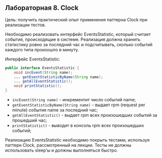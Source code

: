 ## Лабораторная 8. Clock

Цель: получить практический опыт применения паттерна Clock при реализации тестов.

Необходимо реализовать интерфейс EventsStatistic, который считает события, происходящие в системе. Реализация должна хранить статистику ровно за последний час и подсчитывать, сколько событий каждого типа произошло в минуту.

Интерфейс EventsStatistic:

```java
public interface EventsStatistic {
    void incEvent(String name);    
    ... getEventStatisticByName(String name);    
    ... getAllEventStatistic();
    void printStatistic();
}
```

+ ``incEvent(String name)`` - инкрементит число событий name;
+ ``getEventStatisticByName(String name)`` - выдает rpm (request per minute) события name за последний час;
+ ``getAllEventStatistic()`` - выдает rpm всех произошедших событий за прошедший час;
+ ``printStatistic()`` - выводит в консоль rpm всех произошедших событий;

Реализацию EventsStatistic необходимо покрыть тестами, используя паттерн Clock, рассмотренный на лекции. Тесты не должны использовать sleep'ы и должны выполняться быстро.
